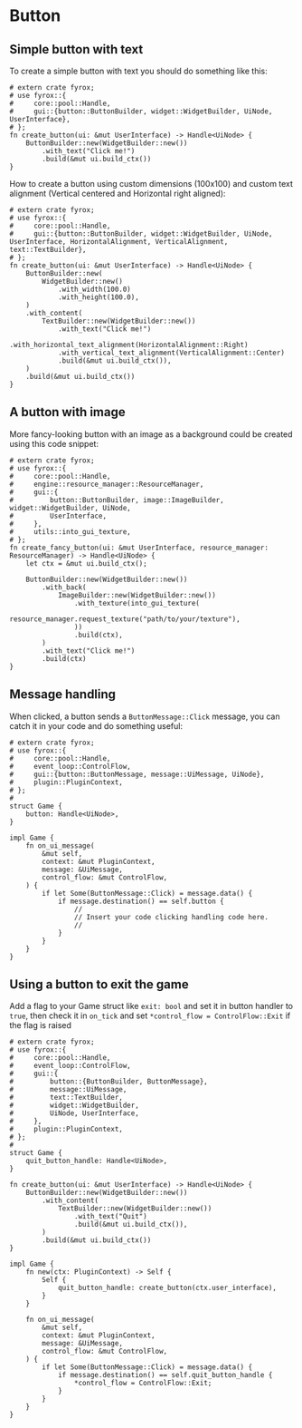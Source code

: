 # Button

## Simple button with text

To create a simple button with text you should do something like this:

```rust,no_run
# extern crate fyrox;
# use fyrox::{
#     core::pool::Handle,
#     gui::{button::ButtonBuilder, widget::WidgetBuilder, UiNode, UserInterface},
# };
fn create_button(ui: &mut UserInterface) -> Handle<UiNode> {
    ButtonBuilder::new(WidgetBuilder::new())
        .with_text("Click me!")
        .build(&mut ui.build_ctx())
}
```

How to create a button using custom dimensions (100x100) and custom text alignment (Vertical centered and Horizontal 
right aligned):

```rust,no_run
# extern crate fyrox;
# use fyrox::{
#     core::pool::Handle,
#     gui::{button::ButtonBuilder, widget::WidgetBuilder, UiNode, UserInterface, HorizontalAlignment, VerticalAlignment, text::TextBuilder},
# };
fn create_button(ui: &mut UserInterface) -> Handle<UiNode> {
    ButtonBuilder::new(
        WidgetBuilder::new()
            .with_width(100.0)
            .with_height(100.0),
    )
    .with_content(
        TextBuilder::new(WidgetBuilder::new())
            .with_text("Click me!")
            .with_horizontal_text_alignment(HorizontalAlignment::Right)
            .with_vertical_text_alignment(VerticalAlignment::Center)
            .build(&mut ui.build_ctx()),
    )
    .build(&mut ui.build_ctx())
}
```

## A button with image

More fancy-looking button with an image as a background could be created using this code snippet:

```rust,no_run
# extern crate fyrox;
# use fyrox::{
#     core::pool::Handle,
#     engine::resource_manager::ResourceManager,
#     gui::{
#         button::ButtonBuilder, image::ImageBuilder, widget::WidgetBuilder, UiNode,
#         UserInterface,
#     },
#     utils::into_gui_texture,
# };
fn create_fancy_button(ui: &mut UserInterface, resource_manager: ResourceManager) -> Handle<UiNode> {
    let ctx = &mut ui.build_ctx();

    ButtonBuilder::new(WidgetBuilder::new())
        .with_back(
            ImageBuilder::new(WidgetBuilder::new())
                .with_texture(into_gui_texture(
                    resource_manager.request_texture("path/to/your/texture"),
                ))
                .build(ctx),
        )
        .with_text("Click me!")
        .build(ctx)
}
```

## Message handling

When clicked, a button sends a `ButtonMessage::Click` message, you can catch it in your code and do something
useful:

```rust,no_run
# extern crate fyrox;
# use fyrox::{
#     core::pool::Handle,
#     event_loop::ControlFlow,
#     gui::{button::ButtonMessage, message::UiMessage, UiNode},
#     plugin::PluginContext,
# };
# 
struct Game {
    button: Handle<UiNode>,
}

impl Game {
    fn on_ui_message(
        &mut self,
        context: &mut PluginContext,
        message: &UiMessage,
        control_flow: &mut ControlFlow,
    ) {
        if let Some(ButtonMessage::Click) = message.data() {
            if message.destination() == self.button {
                //
                // Insert your code clicking handling code here.
                //
            }
        }
    }
}
```

## Using a button to exit the game

Add a flag to your Game struct like `exit: bool` and set it in button handler to `true`, then check it in `on_tick` 
and set `*control_flow = ControlFlow::Exit` if the flag is raised

```rust,no_run
# extern crate fyrox;
# use fyrox::{
#     core::pool::Handle,
#     event_loop::ControlFlow,
#     gui::{
#         button::{ButtonBuilder, ButtonMessage},
#         message::UiMessage,
#         text::TextBuilder,
#         widget::WidgetBuilder,
#         UiNode, UserInterface,
#     },
#     plugin::PluginContext,
# };
# 
struct Game {
    quit_button_handle: Handle<UiNode>,
}

fn create_button(ui: &mut UserInterface) -> Handle<UiNode> {
    ButtonBuilder::new(WidgetBuilder::new())
        .with_content(
            TextBuilder::new(WidgetBuilder::new())
                .with_text("Quit")
                .build(&mut ui.build_ctx()),
        )
        .build(&mut ui.build_ctx())
}

impl Game {
    fn new(ctx: PluginContext) -> Self {
        Self {
            quit_button_handle: create_button(ctx.user_interface),
        }
    }

    fn on_ui_message(
        &mut self,
        context: &mut PluginContext,
        message: &UiMessage,
        control_flow: &mut ControlFlow,
    ) {
        if let Some(ButtonMessage::Click) = message.data() {
            if message.destination() == self.quit_button_handle {
                *control_flow = ControlFlow::Exit;
            }
        }
    }
}
```

